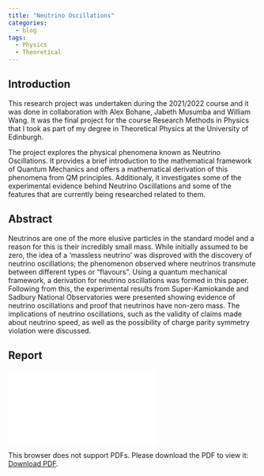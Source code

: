 ```yaml
---
title: "Neutrino Oscillations"
categories:
  - blog
tags:
  - Physics
  - Theoretical
---
```

## Introduction
This research project was undertaken during the 2021/2022 course and it was done in collaboration with Alex Bohane, Jabeth Musumba and William Wang. It was the final project for the course Research Methods in Physics that I took as part of my degree in Theoretical Physics at the University of Edinburgh.

The project explores the physical phenomena known as Neutrino Oscillations. It provides a brief introduction to the mathematical framework of Quantum Mechanics and offers a mathematical derivation of this phenomena from QM principles. Additionaly, it investigates some of the experimental evidence behind Neutrino Oscillations and some of the features that are currently being researched related to them.
## Abstract
Neutrinos are one of the more elusive particles in the standard model and a reason for this is their incredibly small mass. While initially assumed to be zero, the idea of a ‘massless neutrino’ was disproved with the discovery of neutrino oscillations; the phenomenon observed where neutrinos transmute between different types or “flavours”. Using a quantum mechanical framework, a derivation for neutrino oscillations was formed in this paper. Following from this, the experimental results from Super-Kamiokande and Sadbury National Observatories were presented showing evidence of neutrino oscillations and proof that neutrinos have non-zero mass. The implications of neutrino oscillations, such as the validity of claims made about neutrino speed, as well as the possibility of charge parity symmetry violation were discussed.

## Report
<object data="/assets/Neutrino_Oscillations.pdf" type="application/pdf" width="750px" height="750px">
    <embed src="/assets/Neutrino_Oscillations.pdf" type="application/pdf">
        <p>This browser does not support PDFs. Please download the PDF to view it: <a href=/assets/Neutrino_Oscillations.pdf">Download PDF</a>.</p>
    </embed>
</object>
